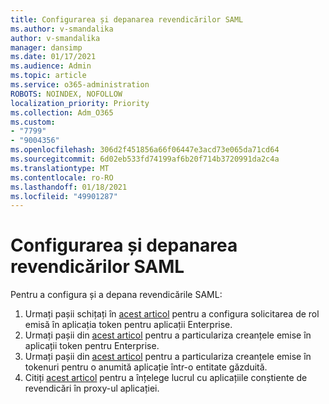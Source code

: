 ```yaml
---
title: Configurarea și depanarea revendicărilor SAML
ms.author: v-smandalika
author: v-smandalika
manager: dansimp
ms.date: 01/17/2021
ms.audience: Admin
ms.topic: article
ms.service: o365-administration
ROBOTS: NOINDEX, NOFOLLOW
localization_priority: Priority
ms.collection: Adm_O365
ms.custom:
- "7799"
- "9004356"
ms.openlocfilehash: 306d2f451856a66f06447e3acd73e065da71cd64
ms.sourcegitcommit: 6d02eb533fd74199af6b20f714b3720991da2c4a
ms.translationtype: MT
ms.contentlocale: ro-RO
ms.lasthandoff: 01/18/2021
ms.locfileid: "49901287"
---
```

# <a name="configure-and-troubleshoot-saml-claims"></a>Configurarea și depanarea revendicărilor SAML

Pentru a configura și a depana revendicările SAML:

1. Urmați pașii schițați în [acest articol](https://docs.microsoft.com/azure/active-directory/develop/active-directory-enterprise-app-role-management) pentru a configura solicitarea de rol emisă în aplicația token pentru aplicații Enterprise.
2. Urmați pașii din [acest articol](https://docs.microsoft.com/azure/active-directory/develop/active-directory-saml-claims-customization) pentru a particulariza creanțele emise în aplicații token pentru Enterprise.
3. Urmați pașii din [acest articol](https://docs.microsoft.com/azure/active-directory/develop/active-directory-claims-mapping) pentru a particulariza creanțele emise în tokenuri pentru o anumită aplicație într-o entitate găzduită.
4. Citiți [acest articol](https://docs.microsoft.com/azure/active-directory/manage-apps/application-proxy-configure-for-claims-aware-applications) pentru a înțelege lucrul cu aplicațiile conștiente de revendicări în proxy-ul aplicației.